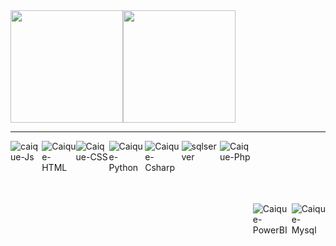 

<div style="display: flex"; >
<img height="180em"  display="flex" src="https://github-readme-stats.vercel.app/api?username=httpscaique&show_icons=true&theme=dark&includ_all_commits=true&count_private=true" alt="">

<img height="180em" display="flex" src="https://github-readme-stats.vercel.app/api/top-langs/?username=httpscaique&layout=compact&langs_count=16&theme=dark" alt="">
</div>
<hr>
<div style="display: flex; justify-content: space-between;">
    <img align="center" style="margin-bottom: 50px;" alt="caique-Js" src="https://img.shields.io/badge/JavaScript-323330?style=for-the-badge&logo=javascript&logoColor=F7DF1E">
    <img align="center" style="margin-bottom: 20px;" alt="Caique-HTML" src="https://img.shields.io/badge/HTML5-E34F26?style=for-the-badge&logo=html5&logoColor=white">
    <img align="center" style="margin-bottom: 20px;" alt="Caique-CSS" src="https://img.shields.io/badge/CSS3-1572B6?style=for-the-badge&logo=css3&logoColor=white">
    <img align="center" style="margin-bottom: 20px;" alt="Caique-Python" src="https://img.shields.io/badge/Python-FFD43B?style=for-the-badge&logo=python&logoColor=blue">
    <img align="center" style="margin-bottom: 20px;" alt="Caique-Csharp" src="https://img.shields.io/badge/C%23-005eff?style=for-the-badge&logo=c-sharp&logoColor=white">
    <img align="center" style="margin-bottom: 50px;" alt="sqlserver" src="https://img.shields.io/badge/Microsoft_SQL_Server-CC2927?style=for-the-badge&logo=microsoft-sql-server&logoColor=white">
    <img align="center" style="margin-bottom: 20px;" alt="Caique-Php" src="https://img.shields.io/badge/PHP-777BB4?style=for-the-badge&logo=php&logoColor=white">
    <img align="center" style="margin-bottom: 20px; margin-top: 100px;" alt="Caique-PowerBI" src="https://img.shields.io/badge/PowerBI-F2C811?style=for-the-badge&logo=Power%20BI&logoColor=black">
    <img align="center" style="margin-bottom: 20px; margin-top: 100px;" alt="Caique-Mysql" src="https://img.shields.io/badge/MySQL-005C84?style=for-the-badge&logo=mysql&logoColor=white">
</div>

  
